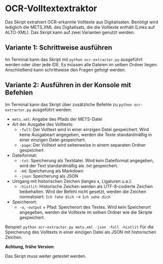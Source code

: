 # OCR-Volltextextraktor
Das Skript extrahiert OCR-erkannte Volltexte aus Digitalisaten. Benötigt wird lediglich die METS.XML des Digitalisats, die die Volltexte enthält (Links auf ALTO-XML). Das Skript kann auf zwei Varianten genutzt werden:
## Variante 1: Schrittweise ausführen
Im Terminal kann das Skript mit `python ocr-extractor.py` ausgeführt werden oder über jede IDE. Es müssen alle Dateien im selben Ordner liegen. Anschließend kann schrittweise den Fragen gefolgt werden.
## Variante 2: Ausführen in der Konsole mit Befehlen
Im Terminal kann das Skript über zusätzliche Befehle zu `python ocr-extractor.py` ausgeführt werden:
- `mets.xml`: Angabe des Pfads der METS-Datei
- Art der Ausgabe des Volltexts:
    * `-full`: Der Volltext wird in einer einzigen Datei gespeichert. Wird keine Ausgabeart angegeben, werden die Texte standardmäßig in einer einzigen Datei gespeichert.
    * `-page`: Der Volltext wird seitenweise in einem separaten Ordner gespeichert
- Dateiformat:
    * `-txt`: Speicherung als Textdatei. Wird kein Dateiformat angegeben, wird der Text standardmäßig als .txt gespeichert.
    * `-md`: Speicherung als Markdown
    * `-json`: Speicherung als JSON
- Umgang mit historischen Zeichen (langes s, Ligaturen u.a.):
    * `-histlit`: Historische Zeichen werden als UTF-8-codierte Zeichen beibehalten. Wird der Befehl nicht gesetzt, werden die Zeichen normalisiert: `Ich ſehe dich` --> `Ich sehe dich`
- Speicherort:
    * `-o`, `-output` + Pfad: Speicherort des Textes. Wird kein Speicherort angegeben, werden die Volltexte im selben Ordner wie die Skripte gespeichert.

Beispiel: `python ocr-extractor.py mets.xml -json -full -histlit` Für die Speicherung des Volltexts in einer einzigen Datei als JSON mit historischen Zeichen.

**Achtung, frühe Version**:

Das Skript muss weiter getestet werden.
